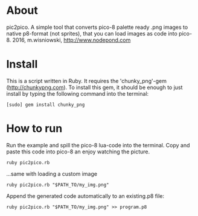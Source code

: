 # About

pic2pico. A simple tool that converts pico-8 palette ready .png images to native p8-format
(not sprites), that you can load images as code into pico-8.
2016, m.wisniowski, http://www.nodepond.com

# Install

This is a script written in Ruby. It requires the 'chunky_png'-gem (http://chunkypng.com). To install this gem, it should be enough to just install by typing the following command into the terminal:

  ```
  [sudo] gem install chunky_png
  ```

# How to run

Run the example and spill the pico-8 lua-code into the terminal. Copy and paste this code into pico-8 an enjoy watching the picture.

  ```
  ruby pic2pico.rb
  ```

...same with loading a custom image

  ```
  ruby pic2pico.rb "$PATH_TO/my_img.png"
  ```

Append the generated code automatically to an existing.p8 file:

  ```
  ruby pic2pico.rb "$PATH_TO/my_img.png" >> program.p8
  ```
